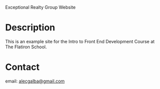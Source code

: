 Exceptional Realty Group Website

# Description

This is an example site for the Intro to Front End Development Course at The Flatiron School.

# Contact

email: alecgalba@gmail.com
